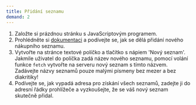```yaml
---
title: Přidání seznamu
demand: 2
---
```


1. Založte si prázdnou stránku s JavaScriptovým programem.
1. Prohlédněte si [dokumentaci](https://apps.kodim.cz/daweb/shoplist/) a podívejte se, jak se dělá přidání nového nákupního seznamu.
1. Vytvořte na stránce textové políčko a tlačítko s nápiem 'Nový seznam'. Jakmile uživatel do políčka zadá název nového seznamu, pomocí volání funkce `fetch` vytvořte na serveru nový seznam s tímto názvem. Zadávejte názvy seznamů pouze malými písmeny bez mezer a bez diakritiky!
1. Podívejte se, jak vypadá adresa pro získání všech seznamů, zadejte ji do adresní řádky prohlížeče a vyzkoušejte, že se váš nový seznam skutečně přidal.
